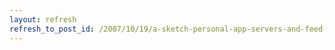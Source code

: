 ```yaml
---
layout: refresh
refresh_to_post_id: /2007/10/19/a-sketch-personal-app-servers-and-feed-based-web-apps
---
```

